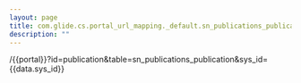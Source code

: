 ```yaml
---
layout: page
title: com.glide.cs.portal_url_mapping._default.sn_publications_publication
description: ""
---
```

/{{portal}}?id=publication&table=sn_publications_publication&sys_id={{data.sys_id}}